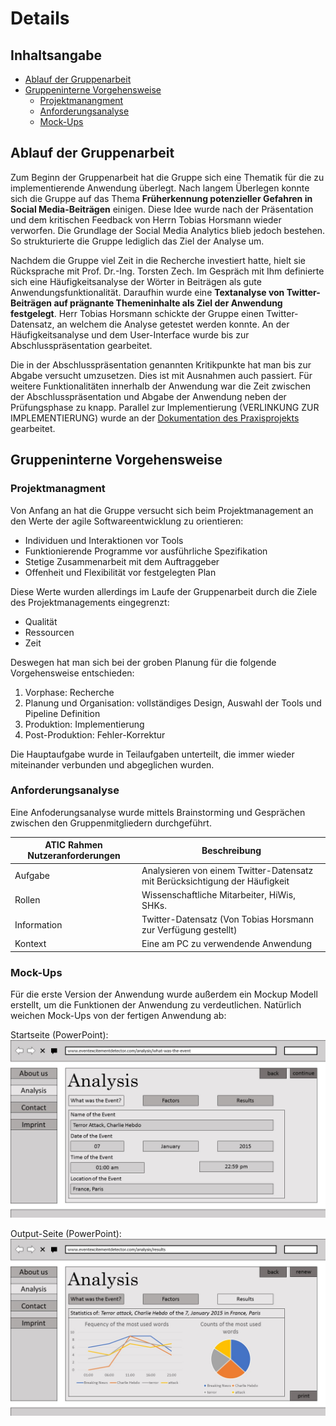 # Details
## Inhaltsangabe 
- [Ablauf der Gruppenarbeit](#ablauf-der-gruppenarbeit) 
- [Gruppeninterne Vorgehensweise](#gruppeninterne-vorgehensweise)
  - [Projektmanangment](#projektmanagment) 
  - [Anforderungsanalyse](#anforderungsanalyse) 
  - [Mock-Ups](#mock-ups)
  
## Ablauf der Gruppenarbeit
Zum Beginn der Gruppenarbeit hat die Gruppe sich eine Thematik für die zu implementierende Anwendung überlegt. Nach langem Überlegen konnte sich die Gruppe auf das Thema **Früherkennung potenzieller Gefahren in Social Media-Beiträgen** einigen. Diese Idee wurde nach der Präsentation und dem kritischen Feedback von Herrn Tobias Horsmann wieder verworfen. Die Grundlage der Social Media Analytics blieb jedoch bestehen. So strukturierte die Gruppe lediglich das Ziel der Analyse um.

Nachdem die Gruppe viel Zeit in die Recherche investiert hatte, hielt sie Rücksprache mit Prof. Dr.-Ing. Torsten Zech. Im Gespräch mit Ihm definierte sich eine Häufigkeitsanalyse der Wörter in Beiträgen als gute Anwendungsfunktionalität. Daraufhin wurde eine **Textanalyse von Twitter-Beiträgen auf prägnante Themeninhalte als Ziel der Anwendung festgelegt**. Herr Tobias Horsmann schickte der Gruppe einen Twitter-Datensatz, an welchem die Analyse getestet werden konnte. An der Häufigkeitsanalyse und dem User-Interface wurde bis zur Abschlusspräsentation gearbeitet.

Die in der Abschlusspräsentation genannten Kritikpunkte hat man bis zur Abgabe versucht umzusetzen. Dies ist mit Ausnahmen auch passiert. Für weitere Funktionalitäten innerhalb der Anwendung war die Zeit zwischen der Abschlusspräsentation und Abgabe der Anwendung neben der Prüfungsphase zu knapp. Parallel zur Implementierung (VERLINKUNG ZUR IMPLEMENTIERUNG) wurde an der [Dokumentation des Praxisprojekts](README.md) gearbeitet.


## Gruppeninterne Vorgehensweise

### Projektmanagment 
Von Anfang an hat die Gruppe versucht sich beim Projektmanagement an den Werte der agile Softwareentwicklung zu orientieren:
- Individuen und Interaktionen vor Tools
- Funktionierende Programme vor ausführliche Spezifikation
- Stetige Zusammenarbeit mit dem Auftraggeber
- Offenheit und Flexibilität vor festgelegten Plan

Diese Werte wurden allerdings im Laufe der Gruppenarbeit durch die Ziele des Projektmanagements eingegrenzt: 
- Qualität
- Ressourcen
- Zeit

Deswegen hat man sich bei der groben Planung für die folgende Vorgehensweise entschieden:
1. Vorphase: Recherche
2. Planung und Organisation: vollständiges Design, Auswahl der Tools und Pipeline Definition
3. Produktion: Implementierung
4. Post-Produktion: Fehler-Korrektur 					

Die Hauptaufgabe wurde in Teilaufgaben unterteilt, die immer wieder miteinander verbunden und abgeglichen wurden.

### Anforderungsanalyse
Eine Anfoderungsanalyse wurde mittels Brainstorming und Gesprächen zwischen den Gruppenmitgliedern durchgeführt.

ATIC Rahmen Nutzeranforderungen | Beschreibung
------------------- | ------------ 
Aufgabe | Analysieren von einem Twitter-Datensatz mit Berücksichtigung der Häufigkeit
Rollen | Wissenschaftliche Mitarbeiter, HiWis, SHKs.
Information | Twitter-Datensatz (Von Tobias Horsmann zur Verfügung gestellt)
Kontext | Eine am PC zu verwendende Anwendung 

### Mock-Ups

Für die erste Version der Anwendung wurde außerdem ein Mockup Modell erstellt, um die Funktionen der Anwendung zu verdeutlichen. Natürlich weichen Mock-Ups von der fertigen Anwendung ab:

Startseite (PowerPoint): ![Startseite](https://github.com/JuliaAs/TextAnalyticsJuliaAs/blob/master/Praxisprojekt%20-%20Textanalyse%20Mock%20Up%20(erste%20Version%20der%20Anwendung)/Startseite.JPG) 

Output-Seite (PowerPoint): ![Output-Seite]( https://github.com/JuliaAs/TextAnalyticsJuliaAs/blob/master/Praxisprojekt%20-%20Textanalyse%20Mock%20Up%20(erste%20Version%20der%20Anwendung)/Output-Seite.JPG)



